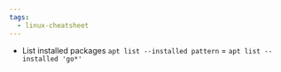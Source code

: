 ```yaml
---
tags:
  - linux-cheatsheet
---
```

- List installed packages `apt list --installed pattern` = `apt list --installed 'go*'`
